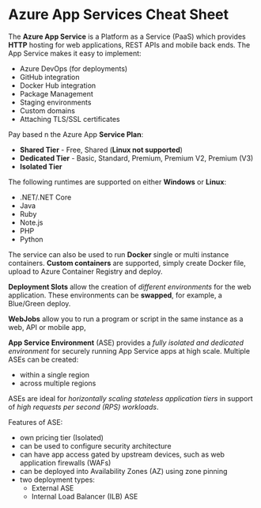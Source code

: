 # Azure App Services Cheat Sheet

The **Azure App Service** is a Platform as a Service (PaaS) which provides **HTTP** hosting for web applications, REST APIs and mobile back ends.  The App Service makes it easy to implement:

- Azure DevOps (for deployments)
- GitHub integration
- Docker Hub integration
- Package Management
- Staging environments
- Custom domains
- Attaching TLS/SSL certificates

Pay based n the Azure App **Service Plan**:

- **Shared Tier** - Free, Shared (**Linux not supported**)
- **Dedicated Tier** - Basic, Standard, Premium, Premium V2, Premium (V3)
- **Isolated Tier**

The following runtimes are supported on either **Windows** or **Linux**:

- .NET/.NET Core
- Java
- Ruby
- Note.js
- PHP
- Python

The service can also be used to run **Docker** single or multi instance containers.  **Custom containers** are supported, simply create Docker file, upload to Azure Container Registry and deploy.

**Deployment Slots** allow the creation of *different environments* for the web application.  These environments can be **swapped**, for example, a Blue/Green deploy.

**WebJobs** allow you to run a program or script in the same instance as a web, API or mobile app,

**App Service Environment** (ASE) provides a *fully isolated and dedicated environment* for securely running App Service apps at high scale.  Multiple ASEs can be created:

- within a single region
- across multiple regions

ASEs are ideal for *horizontally scaling stateless application tiers* in support of *high requests per second (RPS) workloads*.

Features of ASE:

- own pricing tier (Isolated)
- can be used to configure security architecture
- can have app access gated by upstream devices, such as web application firewalls (WAFs)
- can be deployed into Availability Zones (AZ) using zone pinning
- two deployment types:
  - External ASE
  - Internal Load Balancer (ILB) ASE